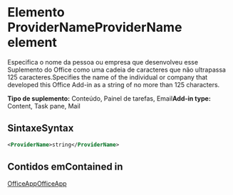 # <a name="providername-element"></a><span data-ttu-id="299c6-101">Elemento ProviderName</span><span class="sxs-lookup"><span data-stu-id="299c6-101">ProviderName element</span></span>

<span data-ttu-id="299c6-102">Especifica o nome da pessoa ou empresa que desenvolveu esse Suplemento do Office como uma cadeia de caracteres que não ultrapassa 125 caracteres.</span><span class="sxs-lookup"><span data-stu-id="299c6-102">Specifies the name of the individual or company that developed this Office Add-in as a string of no more than 125 characters.</span></span>

<span data-ttu-id="299c6-103">**Tipo de suplemento:** Conteúdo, Painel de tarefas, Email</span><span class="sxs-lookup"><span data-stu-id="299c6-103">**Add-in type:** Content, Task pane, Mail</span></span>

## <a name="syntax"></a><span data-ttu-id="299c6-104">Sintaxe</span><span class="sxs-lookup"><span data-stu-id="299c6-104">Syntax</span></span>

```XML
<ProviderName>string</ProviderName>
```

## <a name="contained-in"></a><span data-ttu-id="299c6-105">Contidos em</span><span class="sxs-lookup"><span data-stu-id="299c6-105">Contained in</span></span>

[<span data-ttu-id="299c6-106">OfficeApp</span><span class="sxs-lookup"><span data-stu-id="299c6-106">OfficeApp</span></span>](officeapp.md)


